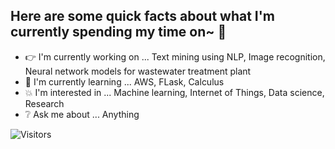 ## Here are some quick facts about what I'm currently spending my time on~ :muscle:

- :point_right: I'm currently working on ... Text mining using NLP, Image recognition, Neural network models for wastewater treatment plant
- :information_desk_person: I'm currently learning ... AWS, FLask, Calculus
- :boom: I'm interested in ... Machine learning, Internet of Things, Data science, Research
- :grey_question: Ask me about ... Anything

<img src="https://hitcounter.pythonanywhere.com/count/tag.svg?url=https://github.com/denistanjingyu" alt="Visitors">
